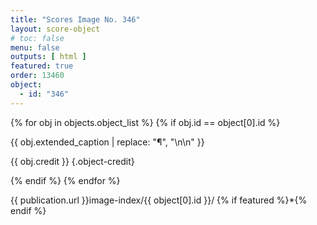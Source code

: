 ```yaml
---
title: "Scores Image No. 346"
layout: score-object
# toc: false
menu: false
outputs: [ html ]
featured: true
order: 13460
object:
  - id: "346"
---
```


{% for obj in objects.object_list %}
{% if obj.id == object[0].id %}

{{ obj.extended_caption | replace: "¶", "\n\n" }}

{{ obj.credit }} {.object-credit}

{% endif %}
{% endfor %}

<div class="object-credit object-url is-print-only">

{{ publication.url }}image-index/{{ object[0].id }}/ {% if featured %}*{% endif %}

</div>
